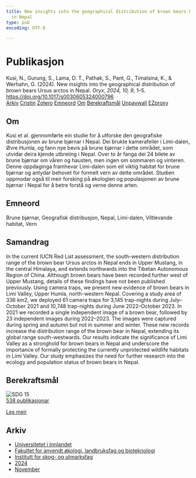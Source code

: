 ```yaml
---
title: New insights into the geographical distribution of brown bears Ursus arctos
  in Nepal
type: pub
encoding: UTF-8

---
```

<h1>Publikasjon</h1>
<article id="csl-bib-container-3JSPI7JM" class="csl-bib-container">
  <div class="csl-bib-body"> <div class="csl-entry">Kusi, N., Gurung, S., Lama, D. T., Pathak, S., Pant, G., Timalsina, K., &#38; Werhahn, G. (2024). New insights into the geographical distribution of brown bears Ursus arctos in Nepal. <i>Oryx</i>, <i>2024, 10, 9</i>, 1–5. <a href="https://doi.org/10.1017/s0030605324000796">https://doi.org/10.1017/s0030605324000796</a></div> </div>
  <div class="csl-bib-buttons">
    <a href="#taxonomy-article-3JSPI7JM" alt="archive" class="csl-bib-button">Arkiv</a>
    <a href="https://app.cristin.no/results/show.jsf?id=2316706" alt="Cristin" class="csl-bib-button">Cristin</a>
    <a href="http://zotero.org/groups/5881554/items/3JSPI7JM" alt="Zotero" class="csl-bib-button">Zotero</a>
    <a href="#keywords-article-3JSPI7JM" alt="keywords" class="csl-bib-button">Emneord</a>
    <a href="#about-article-3JSPI7JM" alt="about_pub" class="csl-bib-button">Om</a>
    <a href="#sdg-article-3JSPI7JM" alt="sdg" class="csl-bib-button">Berekraftsmål</a>
    <a href="https://doi.org/10.1017/s0030605324000796" alt="Unpaywall" class="csl-bib-button">Unpaywall</a>
    <a href="https://doi.org/10.1017/s0030605324000796" alt="EZproxy" class="csl-bib-button">EZproxy</a>
  </div>
  <div id="csl-bib-meta-container-3JSPI7JM"></div>
</article>
<div id="csl-bib-meta-3JSPI7JM" class="csl-bib-meta">
  <article id="about-article-3JSPI7JM" class="about_pub-article">
    <h1>Om</h1>
    Kusi et al. gjennomførte ein studie for å utforske den geografiske distribusjonen av brune bjørnar i Nepal. Dei brukte kamerafeller i Limi-dalen, Øvre Humla, og fann nye bevis på brune bjørnar i dette området, som utvidar deira kjende utbreiing i Nepal. Over to år fanga dei 24 bilete av brune bjørnar om våren og hausten, men ingen om sommaren og vinteren. Denne oppdaginga framhevar Limi-dalen som eit viktig habitat for brune bjørnar og antydar behovet for formelt vern av dette området. Studien oppmodar også til meir forsking på økologien og populasjonen av brune bjørnar i Nepal for å betre forstå og verne denne arten.
  </article>
  <article id="keywords-article-3JSPI7JM" class="keywords-article">
    <h1>Emneord</h1>
    Brune bjørnar, Geografisk distribusjon, Nepal, Limi-dalen, Viltlevande habitat, Vern
  </article>
  <article id="abstract-article-3JSPI7JM" class="abstract-article">
    <h1>Samandrag</h1>
    In the current IUCN Red List assessment, the south-western distribution range of the brown bear Ursus arctos in Nepal ends in Upper Mustang, in the central Himalaya, and extends northwards into the Tibetan Autonomous Region of China. Although brown bears have been recorded further west of Upper Mustang, details of these findings have not been published previously. Using camera traps, we present new evidence of brown bears in Limi Valley, Upper Humla, north-western Nepal. Covering a study area of 336 km2, we deployed 61 camera traps for 3,145 trap-nights during July–October 2021 and 10,748 trap-nights during June 2022–October 2023. In 2021 we recorded a single independent image of a brown bear, followed by 23 independent images during 2022–2023. The images were captured during spring and autumn but not in summer and winter. These new records increase the distribution range of the brown bear in Nepal, extending its global range south-westwards. Our results indicate the significance of Limi Valley as a stronghold for brown bears in Nepal and underscore the importance of formally protecting the currently unprotected wildlife habitats in Limi Valley. Our study emphasizes the need for further research into the ecology and population status of brown bears in Nepal.
  </article>
  <article id="sdg-article-3JSPI7JM" class="sdg-article">
    <h1>Berekraftsmål</h1>
    <div class="sdg-container"><div id="sdg15" class="sdg">
        <img src="{{< params subfolder >}}images/sdg/sdg15_nn.png" class="image" alt="SDG 15">
        <div class="sdg-overlay">
          <a href="{{< params subfolder >}}nn/archive/?sdg=15#archive" class="sdg-publication-count"><span>538</span> publikasjonar</a>
          <p><a href="https://fn.no/om-fn/fns-baerekraftsmaal/livet-paa-land?lang=nno-NO" class="sdg-read-more">Les meir</a></p>
        </div>
      </div></div>
  </article>
  <article id="taxonomy-article-3JSPI7JM" class="taxonomy-article">
    <h1>Arkiv</h1>
    <ul>
      <li><a href="{{< params subfolder >}}nn/archive/?key=3DCRN523">Universitetet i Innlandet</a></li>
      <li><a href="{{< params subfolder >}}nn/archive/?key=T77LXH6D">Fakultet for anvendt økologi, landbruksfag og bioteknologi</a></li>
      <li><a href="{{< params subfolder >}}nn/archive/?key=7TRARPE3">Institutt for skog- og utmarksfag</a></li>
      <li><a href="{{< params subfolder >}}nn/archive/?key=A4XX8HDP">2024</a></li>
      <li><a href="{{< params subfolder >}}nn/archive/?key=95EJUHS3">November</a></li>
    </ul>
  </article>
</div>
